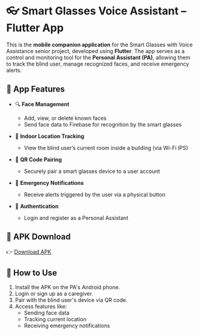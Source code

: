 # 👓 Smart Glasses Voice Assistant – Flutter App

This is the **mobile companion application** for the Smart Glasses with Voice Assistance senior project, developed using **Flutter**. The app serves as a control and monitoring tool for the **Personal Assistant (PA)**, allowing them to track the blind user, manage recognized faces, and receive emergency alerts.



## 📱 App Features

- 🔍 **Face Management**
  - Add, view, or delete known faces
  - Send face data to Firebase for recognition by the smart glasses

- 🧭 **Indoor Location Tracking**
  - View the blind user’s current room inside a building (via Wi-Fi IPS)

- 📲 **QR Code Pairing**
  - Securely pair a smart glasses device to a user account

- 🚨 **Emergency Notifications**
  - Receive alerts triggered by the user via a physical button

- 🔐 **Authentication**
  - Login and register as a Personal Assistant



## 🔗 APK Download

👉 [Download APK](https://drive.google.com/file/d/10aO4Wez3nkSgCMb6-xXFlDI-tKPxmDXx/view?usp=drive_link)



## 🧪 How to Use

1. Install the APK on the PA's Android phone.
2. Login or sign up as a caregiver.
3. Pair with the blind user's device via QR code.
4. Access features like:
   - Sending face data
   - Tracking current location
   - Receiving emergency notifications
